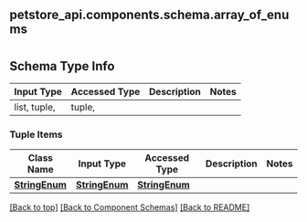 <a name="top"></a>
## petstore_api.components.schema.array_of_enums
# 

## Schema Type Info
Input Type | Accessed Type | Description | Notes
------------ | ------------- | ------------- | -------------
list, tuple,  | tuple,  |  |

### Tuple Items
Class Name | Input Type | Accessed Type | Description | Notes
------------- | ------------- | ------------- | ------------- | -------------
[**StringEnum**](string_enum.StringEnum.md) | [**StringEnum**](string_enum.StringEnum.md) | [**StringEnum**](string_enum.StringEnum.md) |  |

[[Back to top]](#top) [[Back to Component Schemas]](../../../README.md#Component-Schemas) [[Back to README]](../../../README.md)
